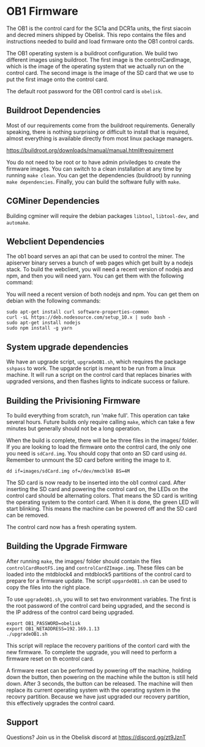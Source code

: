 # OB1 Firmware

The OB1 is the control card for the SC1a and DCR1a units, the first siacoin and
decred miners shipped by Obelisk. This repo contains the files and instructions
needed to build and load firmware onto the OB1 control cards.

The OB1 operating system is a buildroot configuration. We build two different
images using buildroot. The first image is the controlCardImage, which is the
image of the operating system that we actually run on the control card. The
second image is the image of the SD card that we use to put the first image onto
the control card.

The default root password for the OB1 control card is `obelisk`.

## Buildroot Dependencies

Most of our requirements come from the buildroot requirements. Generally
speaking, there is nothing surprising or difficult to install that is required,
almost everything is available directly from most linux package managers.

https://buildroot.org/downloads/manual/manual.html#requirement

You do not need to be root or to have admin priviledges to create the firmware
images. You can switch to a clean installation at any time by running `make
clean`. You can get the dependencies (buildroot) by running `make dependencies`.
Finally, you can build the software fully with `make`.

## CGMiner Dependencies

Building cgminer will require the debian packages `libtool`, `libtool-dev`, and
`automake`.

## Webclient Dependencies

The ob1 board serves an api that can be used to control the miner. The apiserver
binary serves a bunch of web pages which get built by a nodejs stack. To build
the webclient, you will need a recent version of nodejs and npm, and then you
will need yarn. You can get them with the following command:

You will need a recent version of both nodejs and npm. You can get them on
debian with the following commands:

```
sudo apt-get install curl software-properties-common
curl -sL https://deb.nodesource.com/setup_10.x | sudo bash -
sudo apt-get install nodejs
sudo npm install -g yarn
```

## System upgrade dependencies

We have an upgrade script, `upgradeOB1.sh`, which requires the package `sshpass`
to work. The upgarde script is meant to be run from a linux machine. It will run
a script on the control card that replaces binaries with upgraded versions, and
then flashes lights to indicate success or failure.

## Building the Privisioning Firmware

To build everything from scratch, run 'make full'. This operation can take
several hours. Future builds only require calling `make`, which can take a few
minutes but generally should not be a long operation.

When the build is complete, there will be be three files in the images/ folder.
If you are looking to load the firmware onto the control card, the only one you
need is `sdCard.img`. You should copy that onto an SD card using `dd`. Remember
to unmount the SD card before writing the image to it.

```
dd if=images/sdCard.img of=/dev/mmcblk0 BS=4M
```

The SD card is now ready to be inserted into the ob1 control card. After
inserting the SD card and powering the control card on, the LEDs on the control
card should be alternating colors. That means the SD card is writing the
operating system to the contorl card. When it is done, the green LED will start
blinking. This means the machine can be powered off and the SD card can be
removed.

The control card now has a fresh operating system.

## Building the Upgrade Firmware

After running `make`, the images/ folder should contain the files
`controlCardRootFS.img` and `controlCardZImage.img`. These files can be loaded
into the mtdblock4 and mtdblock5 partitions of the control card to prepare for a
firmware update. The script `upgardeOB1.sh` can be used to copy the files into
the right place.

To use `upgradeOB1.sh`, you will to set two environment variables. The first is
the root password of the control card being upgraded, and the second is the IP
address of the control card being upgraded.

```
export OB1_PASSWORD=obelisk
export OB1_NETADDRESS=192.169.1.13
./upgradeOB1.sh
```

This script will replace the recovery paritions of the contorl card with the new
firmware. To complete the upgrade, you will need to perform a firmware reset on
th econtrol card.

A firmware reset can be performed by powering off the machine, holding down the
button, then powering on the machine while the button is still held down. After
3 seconds, the button can be released. The machine will then replace its current
operating system with the operating system in the recovry partition. Because we
have just upgraded our recovery partition, this effectively upgrades the control
caard.

## Support

Questions? Join us in the Obelisk discord at https://discord.gg/zt9JznT
